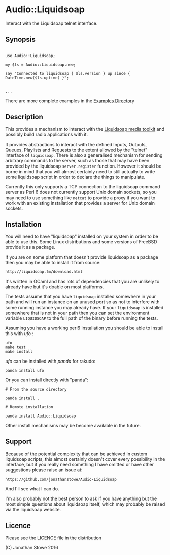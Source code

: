 # Audio::Liquidsoap

Interact with the Liquidsoap telnet interface.

## Synopsis

```

use Audio::Liquidsoap;

my $ls = Audio::Liquidsoap.new;

say "Connected to liquidsoap { $ls.version } up since { DateTime.new($ls.uptime) }";


...

```

There are more complete examples in the [Examples Directory](./examples)

## Description

This provides a mechanism to interact with the [Liquidsoap media
toolkit](http://liquidsoap.fm/) and possibly build radio applications
with it.

It provides abstractions to interact with the defined Inputs, Outputs,
Queues, Playlists and Requests to the extent allowed by the "telnet"
interface of ```liquidsoap```.  There is also a generalised mechanism
for sending arbitrary commands to the server, such as those that may
have been provided by the liquidsoap ```server.register``` function.
However it should be borne in mind that you will almost certainly need
to still actually to write some liquidsoap script in order to declare
the things to manipulate. 

Currently this only supports a TCP connection to the liquidsoap command
server as Perl 6 does not currently support Unix domain sockets, so you
may need to use something like ```netcat``` to provide a proxy if you
want to work with an existing installation that provides a server for
Unix domain sockets.

## Installation

You will need to have "liquidsoap"  installed on your system in order to
be able to use this. Some Linux distributions and some versions of FreeBSD
provide it as a package.

If you are on some platform that doesn't provide liquidsoap as a package
then you may be able to install it from source:

	http://liquidsoap.fm/download.html

It's written in OCaml and has lots of dependencies that you are unlikely
to already have but it's doable on most platforms.

The tests assume that you have ```liquidsoap``` installed somewhere in your
path and will run an instance on an unused port so as not to interfere
with some running instance you may already have.  If your ```liquidsoap```
is installed somewhere that is not in your path then you can set the
environment variable ```LIQUIDSOAP``` to the full path of the binary
before running the tests.


Assuming you have a working perl6 installation you should be able to
install this with *ufo* :

    ufo
    make test
    make install

*ufo* can be installed with *panda* for rakudo:

    panda install ufo

Or you can install directly with "panda":

    # From the source directory
   
    panda install .

    # Remote installation

    panda install Audio::Liquidsoap

Other install mechanisms may be become available in the future.

## Support

Because of the potential complexity that can be achieved in 
custom liquidsoap scripts, this almost certainly doesn't cover
every possibility in the interface, but if you really need
something I have omitted or have other suggestions please raise
an issue at:

	https://github.com/jonathanstowe/Audio-Liquidsoap

And I'll see what I can do.

I'm also probably not the best person to ask if you have anything
but the most simple questions about liquidsoap itself, which may
probably be raised via the liquidsoap website.


## Licence

Please see the LICENCE file in the distribution

(C) Jonathan Stowe 2016

